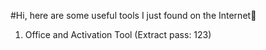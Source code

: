 #Hi, here are some useful tools I just found on the Internet💾
1. Office and Activation Tool (Extract pass: 123)
